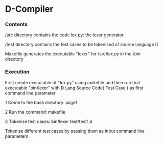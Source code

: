 # D-Compiler

### Contents
/src directory contains the code lex.py: the lexer generator

/test directory contains the test cases to be tokenised of source language D

Makefile generates the executable "lexer" for /src/lex.py in the /bin directory

### Execution

First create executable of "lex.py" using makefile and then run that executable "bin/lexer" with D Lang Source Code( Test Case ) as first command line parameter
 
1 Come to the base directory: asgn1

2 Run the command: makefile

3 Tokenise test cases: bin/lexer test/test1.d

Tokenise different test cases by passing them as input command line parameters
 	
